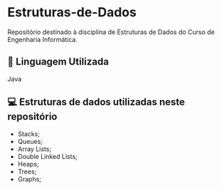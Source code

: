 # Estruturas-de-Dados
Repositório destinado à disciplina de Estruturas de Dados do Curso de Engenharia Informática.

## 🚀 Linguagem Utilizada
Java

## 💻 Estruturas de dados utilizadas neste repositório
* Stacks;
* Queues;
* Array Lists;
* Double Linked Lists;
* Heaps;
* Trees;
* Graphs;
